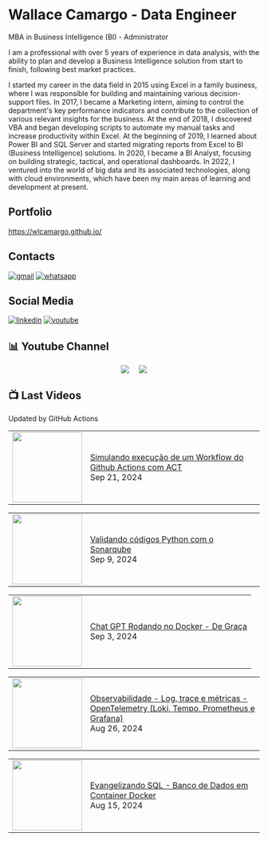 # Wallace Camargo - Data Engineer

MBA in Business Intelligence (BI) - Administrator

I am a professional with over 5 years of experience in data analysis, with the ability to plan and develop a Business Intelligence solution from start to finish, following best market practices.

I started my career in the data field in 2015 using Excel in a family business, where I was responsible for building and maintaining various decision-support files. In 2017, I became a Marketing intern, aiming to control the department's key performance indicators and contribute to the collection of various relevant insights for the business. At the end of 2018, I discovered VBA and began developing scripts to automate my manual tasks and increase productivity within Excel. At the beginning of 2019, I learned about Power BI and SQL Server and started migrating reports from Excel to BI (Business Intelligence) solutions. In 2020, I became a BI Analyst, focusing on building strategic, tactical, and operational dashboards. In 2022, I ventured into the world of big data and its associated technologies, along with cloud environments, which have been my main areas of learning and development at present.

## Portfolio
https://wlcamargo.github.io/

## Contacts
[![gmail](https://img.shields.io/badge/Gmail-D14836?style=for-the-badge&logo=gmail&logoColor=white)](mailto:wallacecpdg@gmail.com?subject=registerProtocolHandler()%20FTW!&body=Check%20out%20what%20I%20learned%20at%20http%3A%2F%2Fupdates.html5rocks.com%2F2012%2F02%2FGetting-Gmail-to-handle-all-mailto-links-with-registerProtocolHandler%0A%0APlus%2C%20flawless%20handling%20of%20the%20subject%20and%20body%20parameters.%20Bonus%20from%20RFC%202368!)
[![whatsapp](https://img.shields.io/badge/WhatsApp-25D366?style=for-the-badge&logo=whatsapp&logoColor=white)](https://web.whatsapp.com/send?phone=+351926802230)

## Social Media
[![linkedin](https://img.shields.io/badge/LinkedIn-0077B5?style=for-the-badge&logo=linkedin&logoColor=white)](https://www.linkedin.com/in/wallace-camargo-35b615171/)
[![youtube](https://img.shields.io/badge/YouTube-FF0000?style=for-the-badge&logo=youtube&logoColor=white)](https://www.youtube.com/channel/UCK0B4IoF57JoiVVVeEcN8-A/videos)

## 📊 Youtube Channel 

<div style="display: flex; justify-content: center;">
  <div style="margin-right: 10px;">
    <a href="http://youtube.com/@wallacecamargo1043?sub_confirmation=1">
      <img src="https://img.shields.io/youtube/channel/subscribers/UCK0B4IoF57JoiVVVeEcN8-A" />
    </a>
  </div>

  <div style="margin-left: 10px;">
    <a href="http://youtube.com/@wallacecamargo1043?sub_confirmation=1">
      <img src="https://img.shields.io/youtube/channel/views/UCK0B4IoF57JoiVVVeEcN8-A" />
    </a>
  </div>
</div>


## 📺 Last Videos

Updated by GitHub Actions

<!-- YOUTUBE:START --><table><tr><td><a href="https://www.youtube.com/watch?v=SEkmRckjCJk"><img width="140px" src="https://i.ytimg.com/vi/SEkmRckjCJk/mqdefault.jpg"></a></td>
<td><a href="https://www.youtube.com/watch?v=SEkmRckjCJk">Simulando execução de um Workflow do Github Actions com ACT</a><br/>Sep 21, 2024</td></tr></table>
<table><tr><td><a href="https://www.youtube.com/watch?v=HTHG5gu88M4"><img width="140px" src="https://i.ytimg.com/vi/HTHG5gu88M4/mqdefault.jpg"></a></td>
<td><a href="https://www.youtube.com/watch?v=HTHG5gu88M4">Validando códigos Python com o Sonarqube</a><br/>Sep 9, 2024</td></tr></table>
<table><tr><td><a href="https://www.youtube.com/watch?v=vZNPbaXR8j8"><img width="140px" src="https://i.ytimg.com/vi/vZNPbaXR8j8/mqdefault.jpg"></a></td>
<td><a href="https://www.youtube.com/watch?v=vZNPbaXR8j8">Chat GPT Rodando no Docker - De Graça</a><br/>Sep 3, 2024</td></tr></table>
<table><tr><td><a href="https://www.youtube.com/watch?v=WHJmahuQ3Sw"><img width="140px" src="https://i.ytimg.com/vi/WHJmahuQ3Sw/mqdefault.jpg"></a></td>
<td><a href="https://www.youtube.com/watch?v=WHJmahuQ3Sw">Observabilidade - Log, trace e métricas - OpenTelemetry &lpar;Loki, Tempo, Prometheus e Grafana&rpar;</a><br/>Aug 26, 2024</td></tr></table>
<table><tr><td><a href="https://www.youtube.com/watch?v=97mi44KE070"><img width="140px" src="https://i.ytimg.com/vi/97mi44KE070/mqdefault.jpg"></a></td>
<td><a href="https://www.youtube.com/watch?v=97mi44KE070">Evangelizando SQL - Banco de Dados em Container Docker</a><br/>Aug 15, 2024</td></tr></table>
<!-- YOUTUBE:END -->








